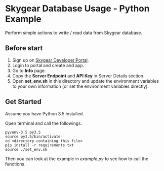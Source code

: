 # Skygear Database Usage - Python Example

Perform simple actions to write / read data from Skygear database.

## Before start
 1. Sign up on [Skygear Developer Portal](https://portal.skygear.io).
 2. Login to portal and create and app.
 3. Go to **Info** page.
 4. Copy the **Server Endpoint** and **API Key** in Server Details section.
 5. Open **set_env.sh** in this directory and update the environment variables to your own information (or set the environment variables directly).

## Get Started

Assume you have Python 3.5 installed.

Open terminal and call the followings:

```
pyvenv-3.5 py3.5
source py3.5/bin/activate
cd <directory containing this file>
pip install -r requirements.txt
source ./set_env.sh
```

Then you can look at the example in *example.py* to see how to call the functions.